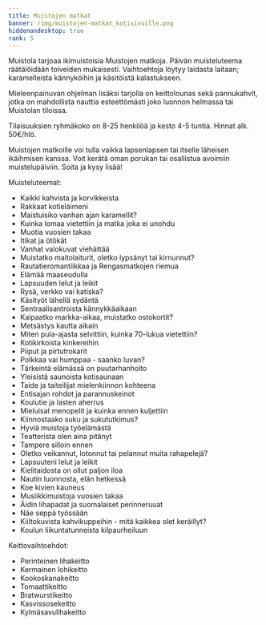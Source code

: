 ```yaml
---
title: Muistojen matkat
banner: /img/muistojen-matkat_kotisivuille.png
hiddenondesktop: true
rank: 5
---
```

Muistola tarjoaa ikimuistoisia Muistojen matkoja. Päivän muisteluteema räätälöidään toiveiden mukaisesti. Vaihtoehtoja löytyy laidasta laitaan; karamelleista kännyköihin ja käsitöistä kalastukseen.

Mieleenpainuvan ohjelman lisäksi tarjolla on keittolounas sekä pannukahvit, jotka on mahdollista nauttia esteettömästi joko luonnon helmassa tai Muistolan tiloissa. 

Tilaisuuksien ryhmäkoko on 8-25 henkilöä ja kesto 4-5 tuntia. Hinnat alk. 50€/hlö.

Muistojen matkoille voi tulla vaikka lapsenlapsen tai itselle läheisen ikäihmisen kanssa. Voit kerätä oman porukan tai osallistua avoimiin muistelupäiviin. Soita ja kysy lisää!

Muisteluteemat:

* Kaikki kahvista ja korvikkeista
* Rakkaat kotieläimeni
* Maistuisiko vanhan ajan karamellit?
* Kuinka lomaa vietettiin ja matka joka ei unohdu
* Muotia vuosien takaa
* Itikat ja ötökät
* Vanhat valokuvat viehättää
* Muistatko maitolaiturit, oletko lypsänyt tai kirnunnut?
* Rautatieromantiikkaa ja Rengasmatkojen riemua
* Elämää maaseudulla
* Lapsuuden lelut ja leikit
* Rysä, verkko vai katiska?
* Käsityöt lähellä sydäntä
* Sentraalisantroista kännykkäaikaan
* Kaipaatko markka-aikaa, muistatko ostokortit?
* Metsästys kautta aikain
* Miten pula-ajasta selvittiin, kuinka 70-lukua vietettiin?
* Kotikirkoista kinkereihin
* Piiput ja pirtutrokarit
* Polkkaa vai humppaa - saanko luvan?
* Tärkeintä elämässä on puutarhanhoito
* Yleisistä saunoista kotisaunaan
* Taide ja taiteilijat mielenkiinnon kohteena
* Entisajan rohdot ja parannuskeinot
* Koulutie ja lasten aherrus
* Mieluisat menopelit ja kuinka ennen kuljettiin
* Kiinnostaako suku ja sukututkimus?
* Hyviä muistoja työelämästä
* Teatterista olen aina pitänyt
* Tampere silloin ennen
* Oletko veikannut, lotonnut tai pelannut muita rahapelejä?
* Lapsuuteni lelut ja leikit
* Kielitaidosta on ollut paljon iloa
* Nautin luonnosta, elän hetkessä
* Koe kivien kauneus
* Musiikkimuistoja vuosien takaa
* Äidin lihapadat ja suomalaiset perinneruuat
* Näe seppä työssään
* Kiiltokuvista kahvikuppeihin - mitä kaikkea olet keräillyt?
* Koulun liikuntatunneista kilpaurheiluun

Keittovaihtoehdot:

* Perinteinen lihakeitto
* Kermainen lohikeitto
* Kookoskanakeitto
* Tomaattikeitto
* Bratwurstikeitto
* Kasvissosekeitto
* Kylmäsavulihakeitto
